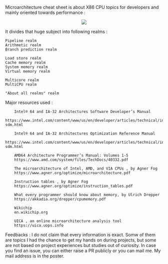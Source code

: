 Microarchitecture cheat sheet is about X86 CPU topics for developers and mainly oriented towards performance :

<p align="center">  
<img src="https://github.com/akhin/microarchitecture-cheatsheet/blob/master/snapshot.png">       
</p>

It divides that huge subject into following realms :
	
	Pipeline realm 
	Arithmetic realm 
	Branch prediction realm 
	
	Load store realm 
	Cache memory realm 
	System memory realm 
	Virtual memory realm 
	
	Multicore realm 
	MultiCPU realm 
	
	"About all realms" realm

Major resources used :

		Intel® 64 and IA-32 Architectures Software Developer’s Manual
		https://www.intel.com/content/www/us/en/developer/articles/technical/intel-sdm.html
		
		Intel® 64 and IA-32 Architectures Optimization Reference Manual
		https://www.intel.com/content/www/us/en/developer/articles/technical/intel-sdm.html

		AMD64 Architecture Programmer’s Manual: Volumes 1-5
		https://www.amd.com/system/files/TechDocs/40332.pdf
		
		The microarchitecture of Intel, AMD, and VIA CPUs , by Agner Fog
		https://www.agner.org/optimize/microarchitecture.pdf

		Instruction tables , by Agner Fog 
		https://www.agner.org/optimize/instruction_tables.pdf
		
		What every programmer should know about memory, by Ulrich Drepper
		https://akkadia.org/drepper/cpumemory.pdf
		
		Wikichip
		en.wikichip.org
		
		UICA , an online microarchitecture analysis tool
		https://uica.uops.info
		
Feedbacks : I do not claim that every information is exact. Somw of them are topics I had the chance to get my hands on during projects, but some are not based on project experiences but studies out of curiosity.
In case you find an issue, you can either raise a PR publicly or you can mail me. My mail address is in the poster.